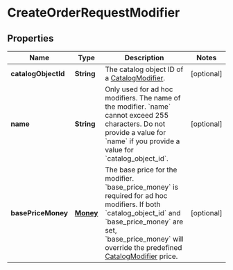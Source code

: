 
# CreateOrderRequestModifier

## Properties
Name | Type | Description | Notes
------------ | ------------- | ------------- | -------------
**catalogObjectId** | **String** | The catalog object ID of a [CatalogModifier](#type-catalogmodifier). |  [optional]
**name** | **String** | Only used for ad hoc modifiers. The name of the modifier. &#x60;name&#x60; cannot exceed 255 characters.  Do not provide a value for &#x60;name&#x60; if you provide a value for &#x60;catalog_object_id&#x60;. |  [optional]
**basePriceMoney** | [**Money**](Money.md) | The base price for the modifier.  &#x60;base_price_money&#x60; is required for ad hoc modifiers. If both &#x60;catalog_object_id&#x60; and &#x60;base_price_money&#x60; are set, &#x60;base_price_money&#x60; will override the predefined [CatalogModifier](#type-catalogmodifier) price. |  [optional]




